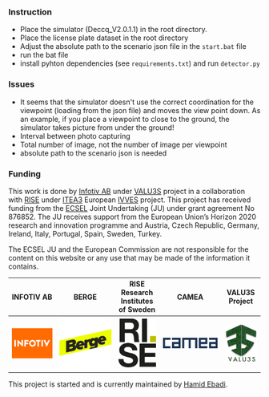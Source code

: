 ### Instruction

- Place the simulator (Deccq_V2.0.1.1) in the root directory.
- Place the license plate dataset in the root directory
- Adjust the absolute path to the scenario json file in the `start.bat` file
- run the bat file
- install pyhton dependencies (see `requirements.txt`) and run `detector.py`

### Issues

- It seems that the simulator doesn't use the correct coordination for the viewpoint (loading from the json file) and moves the view point down. As an example, if you place a viewpoint to close to the ground, the simulator takes picture from under the ground!
- Interval between photo capturing
- Total number of image, not the number of image per viewpoint
- absolute path to the scenario json is needed

### Funding 
This work is done by [Infotiv AB](https://www.infotiv.se) under [VALU3S](https://valu3s.eu) project in a collaboration with [RISE](https://www.ri.se) under [ITEA3](https://itea4.org) European [IVVES](https://itea4.org/project/ivves.html) project. This project has received funding from the [ECSEL](https://www.ecsel.eu) Joint Undertaking (JU) under grant agreement No 876852. The JU receives support from the European Union’s Horizon 2020 research and innovation programme and Austria, Czech Republic, Germany, Ireland, Italy, Portugal, Spain, Sweden, Turkey.

The ECSEL JU and the European Commission are not responsible for the content on this website or any use that may be made of the information it contains.


INFOTIV AB | BERGE | RISE Research Institutes of Sweden | CAMEA  | VALU3S Project
------------ |  ------------  | ------------  | ------------ | ------------ 
![](logos/INFOTIV-logo.png) | ![](logos/BergeFullcolourlogo.png)  | ![](logos/RISE-logo.png)  | ![](logos/camea-logo.png) |  ![](logos/VALU3S-logo.png) 

This project is started and is currently maintained by [Hamid Ebadi](https://github.com/ebadi).

